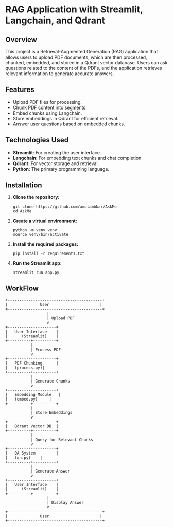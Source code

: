 # RAG Application with Streamlit, Langchain, and Qdrant

## Overview

This project is a Retrieval-Augmented Generation (RAG) application that allows users to upload PDF documents, which are then processed, chunked, embedded, and stored in a Qdrant vector database. Users can ask questions related to the content of the PDFs, and the application retrieves relevant information to generate accurate answers.

## Features

- Upload PDF files for processing.
- Chunk PDF content into segments.
- Embed chunks using Langchain.
- Store embeddings in Qdrant for efficient retrieval.
- Answer user questions based on embedded chunks.

## Technologies Used

- **Streamlit**: For creating the user interface.
- **Langchain**: For embedding text chunks and chat completion.
- **Qdrant**: For vector storage and retrieval.
- **Python**: The primary programming language.

## Installation

1. **Clone the repository:**

   ```
   git clone https://github.com/amolambkar/AskMe
   cd AskMe
   ```

2. **Create a virtual environment:**

   ```
   python -m venv venv
   source venv/bin/activate
   ```

3. **Install the required packages:**

   ```
   pip install -r requirements.txt
   ```


4. **Run the Streamlit app:**

   ```
   streamlit run app.py
   ```

## WorkFlow

    +-----------------------------------------+
    |              User                      |
    +-----------------------------------------+
                      |
                      | Upload PDF
                      v
    +---------------------+                  
    |   User Interface    |                  
    |      (Streamlit)    |                  
    +----------+----------+
               |
               | Process PDF
               v
    +---------------------+
    |   PDF Chunking      |
    |   (process.py)|
    +----------+----------+
               |
               | Generate Chunks
               v
    +---------------------+
    |   Embedding Module   |
    |   (embed.py)     |
    +----------+----------+
               |
               | Store Embeddings
               v
    +---------------------+
    |   Qdrant Vector DB  |
    +----------+----------+
               |
               | Query for Relevant Chunks
               v
    +---------------------+
    |   QA System         |
    |   (qa.py)    |
    +----------+----------+
               |
               | Generate Answer
               v
    +---------------------+
    |   User Interface    |
    |      (Streamlit)    |
    +----------+----------+
                      |
                      | Display Answer
                      v
    +-----------------------------------------+
    |              User                      |
    +-----------------------------------------+



